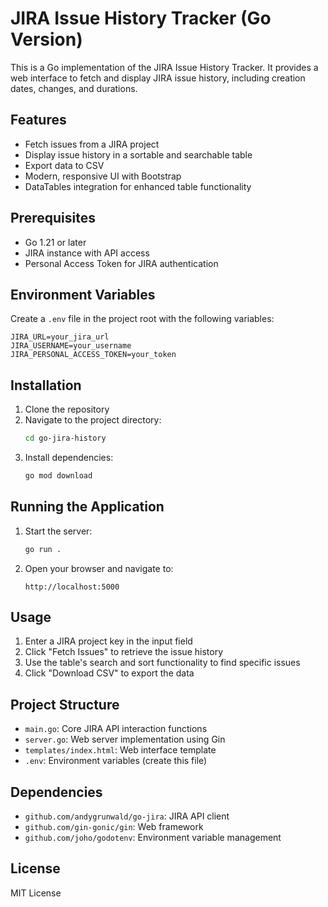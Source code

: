 # JIRA Issue History Tracker (Go Version)

This is a Go implementation of the JIRA Issue History Tracker. It provides a web interface to fetch and display JIRA issue history, including creation dates, changes, and durations.

## Features

- Fetch issues from a JIRA project
- Display issue history in a sortable and searchable table
- Export data to CSV
- Modern, responsive UI with Bootstrap
- DataTables integration for enhanced table functionality

## Prerequisites

- Go 1.21 or later
- JIRA instance with API access
- Personal Access Token for JIRA authentication

## Environment Variables

Create a `.env` file in the project root with the following variables:

```
JIRA_URL=your_jira_url
JIRA_USERNAME=your_username
JIRA_PERSONAL_ACCESS_TOKEN=your_token
```

## Installation

1. Clone the repository
2. Navigate to the project directory:
   ```bash
   cd go-jira-history
   ```
3. Install dependencies:
   ```bash
   go mod download
   ```

## Running the Application

1. Start the server:
   ```bash
   go run .
   ```
2. Open your browser and navigate to:
   ```
   http://localhost:5000
   ```

## Usage

1. Enter a JIRA project key in the input field
2. Click "Fetch Issues" to retrieve the issue history
3. Use the table's search and sort functionality to find specific issues
4. Click "Download CSV" to export the data

## Project Structure

- `main.go`: Core JIRA API interaction functions
- `server.go`: Web server implementation using Gin
- `templates/index.html`: Web interface template
- `.env`: Environment variables (create this file)

## Dependencies

- `github.com/andygrunwald/go-jira`: JIRA API client
- `github.com/gin-gonic/gin`: Web framework
- `github.com/joho/godotenv`: Environment variable management

## License

MIT License 